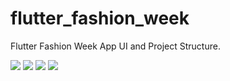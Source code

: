 # flutter_fashion_week
Flutter Fashion Week App UI and Project Structure.

<img src="https://imgur.com/a2RjIub.gif" style="width: auto;" />
<img src="https://imgur.com/TFiDrxC.gif" style="width: auto" />
<img src="https://imgur.com/LhSymXX.gif" style="width: auto" />
<img src="https://imgur.com/rE4shhj.png" />
